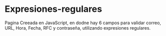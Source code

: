 # Expresiones-regulares
Pagina Creeada en JavaScript, en dodne hay 6 campos para validar correo, URL, Hora, Fecha, RFC y contraseña, utilizando expresiones regulares.
